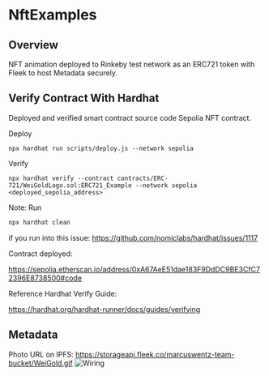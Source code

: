 # NftExamples

## Overview 

NFT animation deployed to Rinkeby test network as an ERC721 token with Fleek to host Metadata securely. 

## Verify Contract With Hardhat

Deployed and verified smart contract source code Sepolia NFT contract.

Deploy
```
npx hardhat run scripts/deploy.js --network sepolia
```
Verify 
```
npx hardhat verify --contract contracts/ERC-721/WeiGoldLogo.sol:ERC721_Example --network sepolia <deployed_sepolia_address>
```
Note:
Run
```js
npx hardhat clean
```
if you run into this issue:
https://github.com/nomiclabs/hardhat/issues/1117

Contract deployed:

https://sepolia.etherscan.io/address/0xA67AeE51dae183F9DdDC9BE3CfC72396E8738500#code

Reference Hardhat Verify Guide:

https://hardhat.org/hardhat-runner/docs/guides/verifying


## Metadata 

Photo URL on IPFS:
https://storageapi.fleek.co/marcuswentz-team-bucket/WeiGold.gif
<img src="https://github.com/MarcusWentz/WeiGold/blob/main/Images/WeiGold.gif" alt="Wiring"/>
